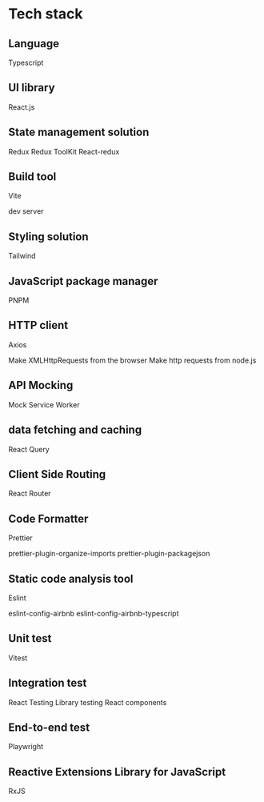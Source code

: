 # Tech stack

## Language

Typescript

## UI library

React.js

## State management solution

Redux
Redux ToolKit
React-redux

## Build tool

Vite

dev server

## Styling solution

Tailwind

## JavaScript package manager

PNPM

## HTTP client

Axios

Make XMLHttpRequests from the browser
Make http requests from node.js

## API Mocking

Mock Service Worker

## data fetching and caching

React Query

## Client Side Routing

React Router

## Code Formatter

Prettier

prettier-plugin-organize-imports
prettier-plugin-packagejson

## Static code analysis tool

Eslint

eslint-config-airbnb
eslint-config-airbnb-typescript

## Unit test

Vitest

## Integration test

React Testing Library
testing React components

## End-to-end test

Playwright

## Reactive Extensions Library for JavaScript

RxJS
